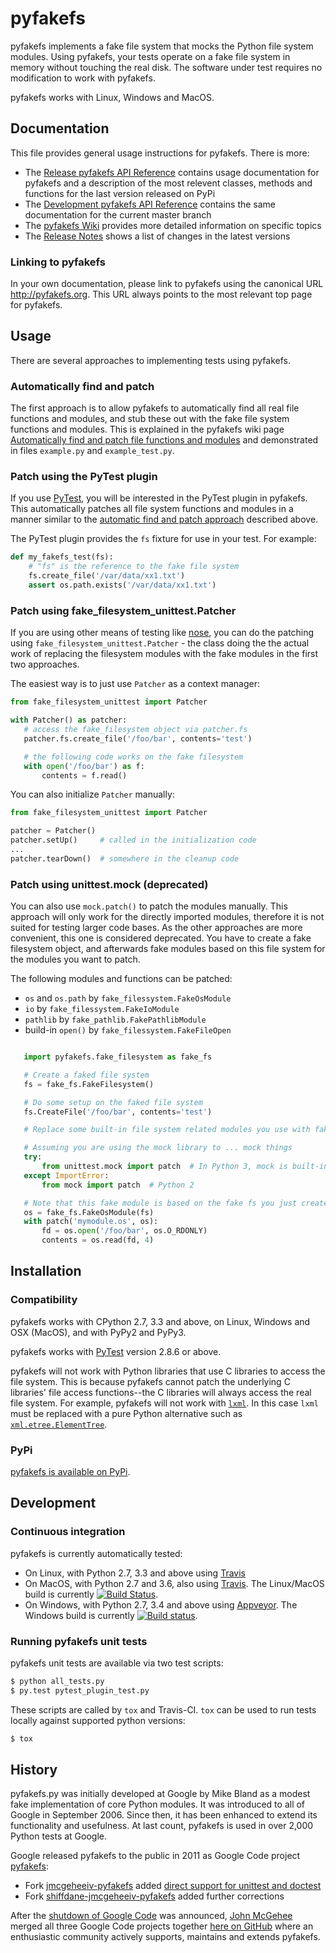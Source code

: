 # pyfakefs
pyfakefs implements a fake file system that mocks the Python file system modules.
Using pyfakefs, your tests operate on a fake file system in memory without
touching the real disk.  The software under test requires no modification to
work with pyfakefs.

pyfakefs works with Linux, Windows and MacOS.

## Documentation

This file provides general usage instructions for pyfakefs.  There is more:

* The [Release pyfakefs API Reference](http://jmcgeheeiv.github.io/pyfakefs/release)
  contains usage documentation for pyfakefs and a description of the 
  most relevent classes, methods and functions for the last version released on PyPi
* The [Development pyfakefs API Reference](http://jmcgeheeiv.github.io/pyfakefs/master)
  contains the same documentation for the current master branch
* The [pyfakefs Wiki](https://github.com/jmcgeheeiv/pyfakefs/wiki/Home) provides more detailed information on
  specific topics
* The [Release Notes](https://github.com/jmcgeheeiv/pyfakefs/blob/master/CHANGES.md) shows a list of changes in the latest versions

### Linking to pyfakefs

In your own documentation, please link to pyfakefs using the canonical URL <http://pyfakefs.org>.
This URL always points to the most relevant top page for pyfakefs.

## Usage
There are several approaches to implementing tests using pyfakefs.

### Automatically find and patch
The first approach is to allow pyfakefs to automatically find all real file functions and modules, and stub these out with the fake file system functions and modules.  This is explained in the pyfakefs wiki page
[Automatically find and patch file functions and modules](https://github.com/jmcgeheeiv/pyfakefs/wiki/Automatically-find-and-patch-file-functions-and-modules)
and demonstrated in files `example.py` and `example_test.py`.

### Patch using the PyTest plugin

If you use [PyTest](https://doc.pytest.org), you will be interested in the PyTest plugin in pyfakefs.
This automatically patches all file system functions and modules in a manner similar to the
[automatic find and patch approach](https://github.com/jmcgeheeiv/pyfakefs/wiki/Automatically-find-and-patch-file-functions-and-modules)
described above.

The PyTest plugin provides the `fs` fixture for use in your test. For example:

```python
def my_fakefs_test(fs):
    # "fs" is the reference to the fake file system
    fs.create_file('/var/data/xx1.txt')
    assert os.path.exists('/var/data/xx1.txt')
```

### Patch using fake_filesystem_unittest.Patcher
If you are using other means of testing like [nose](http://nose2.readthedocs.io), you can do the
patching using `fake_filesystem_unittest.Patcher` - the class doing the the actual work
of replacing the filesystem modules with the fake modules in the first two approaches.

The easiest way is to just use `Patcher` as a context manager:

```python
from fake_filesystem_unittest import Patcher

with Patcher() as patcher:
   # access the fake_filesystem object via patcher.fs
   patcher.fs.create_file('/foo/bar', contents='test')

   # the following code works on the fake filesystem
   with open('/foo/bar') as f:
       contents = f.read()
```

You can also initialize `Patcher` manually:

```python
from fake_filesystem_unittest import Patcher

patcher = Patcher()
patcher.setUp()     # called in the initialization code
...
patcher.tearDown()  # somewhere in the cleanup code
```

### Patch using unittest.mock (deprecated)

You can also use ``mock.patch()`` to patch the modules manually. This approach will
only work for the directly imported modules, therefore it is not suited for testing
larger code bases. As the other approaches are more convenient, this one is considered
deprecated.
You have to create a fake filesystem object, and afterwards fake modules based on this file system
for the modules you want to patch.

The following modules and functions can be patched:

* `os` and `os.path` by `fake_filessystem.FakeOsModule`
* `io` by `fake_filessystem.FakeIoModule`
* `pathlib` by `fake_pathlib.FakePathlibModule`
* build-in `open()` by `fake_filessystem.FakeFileOpen`

```python

   import pyfakefs.fake_filesystem as fake_fs

   # Create a faked file system
   fs = fake_fs.FakeFilesystem()

   # Do some setup on the faked file system
   fs.CreateFile('/foo/bar', contents='test')

   # Replace some built-in file system related modules you use with faked ones

   # Assuming you are using the mock library to ... mock things
   try:
       from unittest.mock import patch  # In Python 3, mock is built-in
   except ImportError:
       from mock import patch  # Python 2

   # Note that this fake module is based on the fake fs you just created
   os = fake_fs.FakeOsModule(fs)
   with patch('mymodule.os', os):
       fd = os.open('/foo/bar', os.O_RDONLY)
       contents = os.read(fd, 4)
```

## Installation

### Compatibility
pyfakefs works with CPython 2.7, 3.3 and above, on Linux, Windows and OSX (MacOS), and with PyPy2 and PyPy3.

pyfakefs works with [PyTest](http://doc.pytest.org) version 2.8.6 or above.

pyfakefs will not work with Python libraries that use C libraries to access the
file system.  This is because pyfakefs cannot patch the underlying C libraries'
file access functions--the C libraries will always access the real file system.
For example, pyfakefs will not work with [`lxml`](http://lxml.de/).  In this case
`lxml` must be replaced with a pure Python alternative such as
[`xml.etree.ElementTree`](https://docs.python.org/3/library/xml.etree.elementtree.html).

### PyPi
[pyfakefs is available on PyPi](https://pypi.python.org/pypi/pyfakefs/).

## Development

### Continuous integration

pyfakefs is currently automatically tested:
* On Linux, with Python 2.7, 3.3 and above using [Travis](https://travis-ci.org/jmcgeheeiv/pyfakefs)
* On MacOS, with Python 2.7 and 3.6, also using [Travis](https://travis-ci.org/jmcgeheeiv/pyfakefs).
  The Linux/MacOS build is currently [![Build Status](https://travis-ci.org/jmcgeheeiv/pyfakefs.svg)](https://travis-ci.org/jmcgeheeiv/pyfakefs).
* On Windows, with Python 2.7, 3.4 and above using [Appveyor](https://ci.appveyor.com/project/jmcgeheeiv/pyfakefs).
  The Windows build is currently [![Build status](https://ci.appveyor.com/api/projects/status/4o8j21ufuo056873/branch/master?svg=true)](https://ci.appveyor.com/project/jmcgeheeiv/pyfakefs/branch/master).

### Running pyfakefs unit tests

pyfakefs unit tests are available via two test scripts:

```bash
$ python all_tests.py
$ py.test pytest_plugin_test.py
```

These scripts are called by `tox` and Travis-CI. `tox` can be used to run tests
locally against supported python versions:

```bash
$ tox
```

## History
pyfakefs.py was initially developed at Google by Mike Bland as a modest fake
implementation of core Python modules.  It was introduced to all of Google
in September 2006. Since then, it has been enhanced to extend its
functionality and usefulness.  At last count, pyfakefs is used in over 2,000
Python tests at Google.

Google released pyfakefs to the public in 2011 as Google Code project
[pyfakefs](http://code.google.com/p/pyfakefs/):
* Fork
  [jmcgeheeiv-pyfakefs](http://code.google.com/p/jmcgeheeiv-pyfakefs/) added
  [direct support for unittest and doctest](../../wiki/Automatically-find-and-patch-file-functions-and-modules)
* Fork
  [shiffdane-jmcgeheeiv-pyfakefs](http://code.google.com/p/shiffdane-jmcgeheeiv-pyfakefs/)
  added further corrections

After the [shutdown of Google Code](http://google-opensource.blogspot.com/2015/03/farewell-to-google-code.html)
was announced, [John McGehee](https://github.com/jmcgeheeiv) merged all three Google Code projects together
[here on GitHub](https://github.com/jmcgeheeiv/pyfakefs) where an enthusiastic community actively supports, maintains
and extends pyfakefs.
